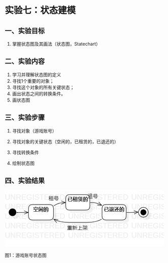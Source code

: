 # 实验七：状态建模

## 一、实验目标

1. 掌握状态图及其画法（状态图，Statechart）

## 二、实验内容

1. 学习并理解状态图的定义
2. 寻找1个重要的对象；
3. 寻找这个对象的所有关键状态；
4. 画出状态之间的转换条件。
5. 画状态图

## 三、实验步骤

1. 寻找对象（游戏账号）

2. 寻找对象的关键状态（空闲的，已租赁的，已退还的）

3. 寻找转换条件

4. 绘制状态图

## 四、实验结果

![游戏账号状态图](实验7游戏账号图.jpg)

图1：游戏账号状态图
